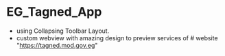 # EG_Tagned_App
- using Collapsing Toolbar Layout.
- custom webview
with amazing design to preview services of # website "https://tagned.mod.gov.eg"
